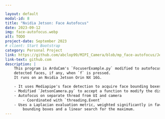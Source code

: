 ```yaml
---

layout: default
modal-id: 8
title: "Nvidia Jetson: Face Autofocus"
date: 2023-09-12
img: face-autofocus.webp
alt: TODO
project-date: September 2023
# client: Start Bootstrap
category: Personal Project
link: https://github.com/abclop99/MIPI_Camera/blob/mp_face-autofocus/Jetson/IMX219/mediapipe_focus.py
link-text: github.com
description: |
    This program is ArduCam's `FocuserExample.py` modified to autofocus on any
    detected faces, if any, when `f` is pressed.
    It runs on an Nvidia Jetson Orin NX 16G.

    - It uses Mediapipe's face detection to acquire face bounding boxes.
    - Modified `JetsonCamera.py` to accept a function to modify the displayed image
    - Autofocus on separate thread from UI and camera
        - Coordinated with `threading.Event`
    - Uses a Laplacian evaluation metric, weighted significantly in favor of the
        bounding boxes and a linear search for the maximum.
---
```

